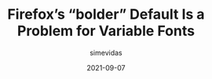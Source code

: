---
author: simevidas
date: 2021-09-07
publisher: css
tags:
  - css
  - fonts
target_url: https://css-tricks.com/firefoxs-bolder-default-is-a-problem-for-variable-fonts/
title: Firefox’s “bolder” Default Is a Problem for Variable Fonts
---